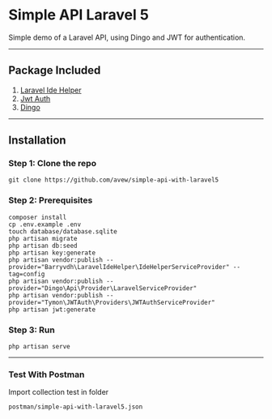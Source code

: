 # Simple API Laravel 5

Simple demo of a Laravel API, using Dingo and JWT for authentication.


----------


## Package Included
1. [Laravel Ide Helper](https://github.com/barryvdh/laravel-ide-helper)
2. [Jwt Auth](https://github.com/tymondesigns/jwt-auth)
3. [Dingo](https://github.com/dingo/api)

----------


## Installation

### Step 1: Clone the repo
```
git clone https://github.com/avew/simple-api-with-laravel5
```

### Step 2: Prerequisites
```
composer install
cp .env.example .env   
touch database/database.sqlite
php artisan migrate
php artisan db:seed
php artisan key:generate
php artisan vendor:publish --provider="Barryvdh\LaravelIdeHelper\IdeHelperServiceProvider" --tag=config
php artisan vendor:publish --provider="Dingo\Api\Provider\LaravelServiceProvider"
php artisan vendor:publish --provider="Tymon\JWTAuth\Providers\JWTAuthServiceProvider"
php artisan jwt:generate

```

### Step 3: Run
```
php artisan serve
```


----------
### Test With Postman

Import collection test in folder 

    postman/simple-api-with-laravel5.json